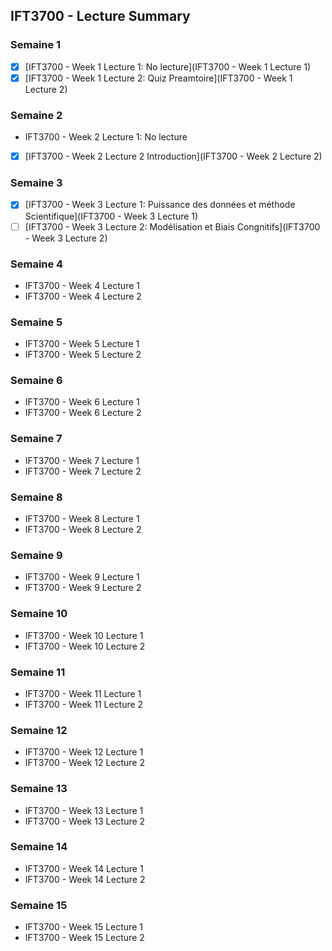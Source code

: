 ## IFT3700 - Lecture Summary

### Semaine 1

- [X] [IFT3700 - Week 1 Lecture 1: No lecture](IFT3700 - Week 1 Lecture 1)
- [X] [IFT3700 - Week 1 Lecture 2: Quiz Preamtoire](IFT3700 - Week 1 Lecture 2)

### Semaine 2

- IFT3700 - Week 2 Lecture 1: No lecture
- [X] [IFT3700 - Week 2 Lecture 2 Introduction](IFT3700 - Week 2 Lecture 2)

### Semaine 3

- [X] [IFT3700 - Week 3 Lecture 1: Puissance des données et méthode Scientifique](IFT3700 - Week 3 Lecture 1)
- [ ] [IFT3700 - Week 3 Lecture 2: Modélisation et Biais Congnitifs](IFT3700 - Week 3 Lecture 2)

### Semaine 4

- IFT3700 - Week 4 Lecture 1
- IFT3700 - Week 4 Lecture 2

### Semaine 5

- IFT3700 - Week 5 Lecture 1
- IFT3700 - Week 5 Lecture 2

### Semaine 6

- IFT3700 - Week 6 Lecture 1
- IFT3700 - Week 6 Lecture 2

### Semaine 7

- IFT3700 - Week 7 Lecture 1
- IFT3700 - Week 7 Lecture 2

### Semaine 8

- IFT3700 - Week 8 Lecture 1
- IFT3700 - Week 8 Lecture 2

### Semaine 9

- IFT3700 - Week 9 Lecture 1
- IFT3700 - Week 9 Lecture 2

### Semaine 10

- IFT3700 - Week 10 Lecture 1
- IFT3700 - Week 10 Lecture 2

### Semaine 11

- IFT3700 - Week 11 Lecture 1
- IFT3700 - Week 11 Lecture 2

### Semaine 12

- IFT3700 - Week 12 Lecture 1
- IFT3700 - Week 12 Lecture 2

### Semaine 13

- IFT3700 - Week 13 Lecture 1
- IFT3700 - Week 13 Lecture 2

### Semaine 14

- IFT3700 - Week 14 Lecture 1
- IFT3700 - Week 14 Lecture 2

### Semaine 15

- IFT3700 - Week 15 Lecture 1
- IFT3700 - Week 15 Lecture 2

